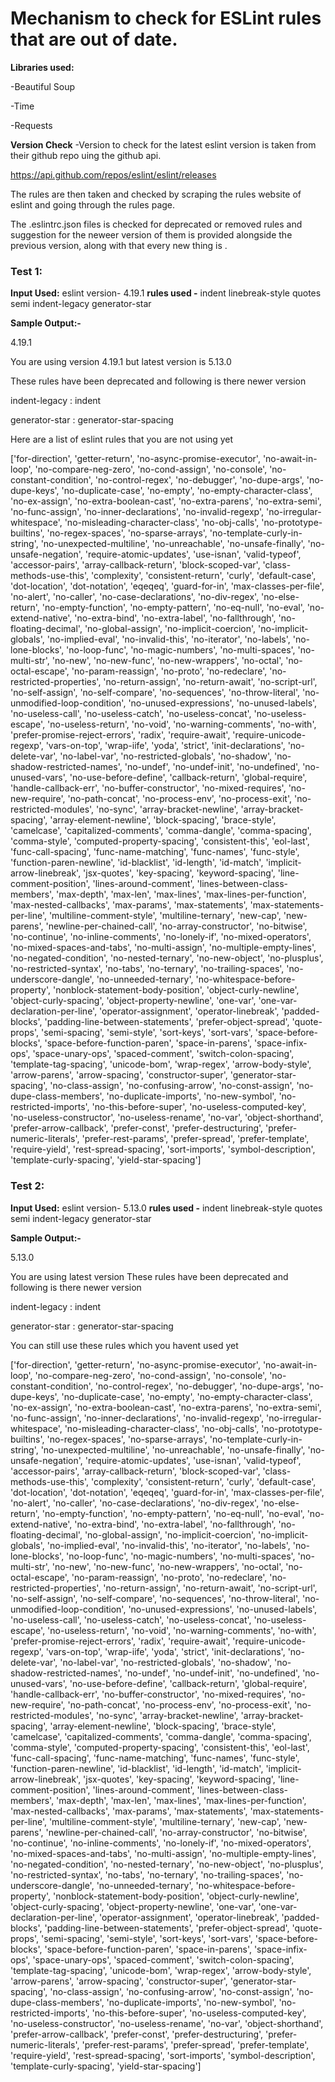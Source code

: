 # Mechanism to check for ESLint rules that are out of date.

**Libraries used:**

-Beautiful Soup 

-Time

-Requests

**Version Check**
-Version to check for the latest eslint version is taken from their github repo uing the github api.

https://api.github.com/repos/eslint/eslint/releases

The rules are then taken and checked by scraping the rules website of eslint and going through the rules page.

The .eslintrc.json files is checked for  deprecated or removed rules and suggestion for the neweer version of them is provided alongside the previous version, along with that every new thing is .

### Test 1:
**Input Used:**
eslint version- 4.19.1
**rules used -**
    indent
    linebreak-style
    quotes
    semi
    indent-legacy
    generator-star

**Sample Output:-**


4.19.1

You are using version 4.19.1 but latest version is 5.13.0

These rules have been deprecated and following is there newer version

indent-legacy : indent

generator-star : generator-star-spacing

Here are a list of eslint rules that you are not using yet 

['for-direction', 'getter-return', 'no-async-promise-executor', 'no-await-in-loop', 'no-compare-neg-zero', 'no-cond-assign', 'no-console', 'no-constant-condition', 'no-control-regex', 'no-debugger', 'no-dupe-args', 'no-dupe-keys', 'no-duplicate-case', 'no-empty', 'no-empty-character-class', 'no-ex-assign', 'no-extra-boolean-cast', 'no-extra-parens', 'no-extra-semi', 'no-func-assign', 'no-inner-declarations', 'no-invalid-regexp', 'no-irregular-whitespace', 'no-misleading-character-class', 'no-obj-calls', 'no-prototype-builtins', 'no-regex-spaces', 'no-sparse-arrays', 'no-template-curly-in-string', 'no-unexpected-multiline', 'no-unreachable', 'no-unsafe-finally', 'no-unsafe-negation', 'require-atomic-updates', 'use-isnan', 'valid-typeof', 'accessor-pairs', 'array-callback-return', 'block-scoped-var', 'class-methods-use-this', 'complexity', 'consistent-return', 'curly', 'default-case', 'dot-location', 'dot-notation', 'eqeqeq', 'guard-for-in', 'max-classes-per-file', 'no-alert', 'no-caller', 'no-case-declarations', 'no-div-regex', 'no-else-return', 'no-empty-function', 'no-empty-pattern', 'no-eq-null', 'no-eval', 'no-extend-native', 'no-extra-bind', 'no-extra-label', 'no-fallthrough', 'no-floating-decimal', 'no-global-assign', 'no-implicit-coercion', 'no-implicit-globals', 'no-implied-eval', 'no-invalid-this', 'no-iterator', 'no-labels', 'no-lone-blocks', 'no-loop-func', 'no-magic-numbers', 'no-multi-spaces', 'no-multi-str', 'no-new', 'no-new-func', 'no-new-wrappers', 'no-octal', 'no-octal-escape', 'no-param-reassign', 'no-proto', 'no-redeclare', 'no-restricted-properties', 'no-return-assign', 'no-return-await', 'no-script-url', 'no-self-assign', 'no-self-compare', 'no-sequences', 'no-throw-literal', 'no-unmodified-loop-condition', 'no-unused-expressions', 'no-unused-labels', 'no-useless-call', 'no-useless-catch', 'no-useless-concat', 'no-useless-escape', 'no-useless-return', 'no-void', 'no-warning-comments', 'no-with', 'prefer-promise-reject-errors', 'radix', 'require-await', 'require-unicode-regexp', 'vars-on-top', 'wrap-iife', 'yoda', 'strict', 'init-declarations', 'no-delete-var', 'no-label-var', 'no-restricted-globals', 'no-shadow', 'no-shadow-restricted-names', 'no-undef', 'no-undef-init', 'no-undefined', 'no-unused-vars', 'no-use-before-define', 'callback-return', 'global-require', 'handle-callback-err', 'no-buffer-constructor', 'no-mixed-requires', 'no-new-require', 'no-path-concat', 'no-process-env', 'no-process-exit', 'no-restricted-modules', 'no-sync', 'array-bracket-newline', 'array-bracket-spacing', 'array-element-newline', 'block-spacing', 'brace-style', 'camelcase', 'capitalized-comments', 'comma-dangle', 'comma-spacing', 'comma-style', 'computed-property-spacing', 'consistent-this', 'eol-last', 'func-call-spacing', 'func-name-matching', 'func-names', 'func-style', 'function-paren-newline', 'id-blacklist', 'id-length', 'id-match', 'implicit-arrow-linebreak', 'jsx-quotes', 'key-spacing', 'keyword-spacing', 'line-comment-position', 'lines-around-comment', 'lines-between-class-members', 'max-depth', 'max-len', 'max-lines', 'max-lines-per-function', 'max-nested-callbacks', 'max-params', 'max-statements', 'max-statements-per-line', 'multiline-comment-style', 'multiline-ternary', 'new-cap', 'new-parens', 'newline-per-chained-call', 'no-array-constructor', 'no-bitwise', 'no-continue', 'no-inline-comments', 'no-lonely-if', 'no-mixed-operators', 'no-mixed-spaces-and-tabs', 'no-multi-assign', 'no-multiple-empty-lines', 'no-negated-condition', 'no-nested-ternary', 'no-new-object', 'no-plusplus', 'no-restricted-syntax', 'no-tabs', 'no-ternary', 'no-trailing-spaces', 'no-underscore-dangle', 'no-unneeded-ternary', 'no-whitespace-before-property', 'nonblock-statement-body-position', 'object-curly-newline', 'object-curly-spacing', 'object-property-newline', 'one-var', 'one-var-declaration-per-line', 'operator-assignment', 'operator-linebreak', 'padded-blocks', 'padding-line-between-statements', 'prefer-object-spread', 'quote-props', 'semi-spacing', 'semi-style', 'sort-keys', 'sort-vars', 'space-before-blocks', 'space-before-function-paren', 'space-in-parens', 'space-infix-ops', 'space-unary-ops', 'spaced-comment', 'switch-colon-spacing', 'template-tag-spacing', 'unicode-bom', 'wrap-regex', 'arrow-body-style', 'arrow-parens', 'arrow-spacing', 'constructor-super', 'generator-star-spacing', 'no-class-assign', 'no-confusing-arrow', 'no-const-assign', 'no-dupe-class-members', 'no-duplicate-imports', 'no-new-symbol', 'no-restricted-imports', 'no-this-before-super', 'no-useless-computed-key', 'no-useless-constructor', 'no-useless-rename', 'no-var', 'object-shorthand', 'prefer-arrow-callback', 'prefer-const', 'prefer-destructuring', 'prefer-numeric-literals', 'prefer-rest-params', 'prefer-spread', 'prefer-template', 'require-yield', 'rest-spread-spacing', 'sort-imports', 'symbol-description', 'template-curly-spacing', 'yield-star-spacing']


### Test 2:
**Input Used:**
eslint version- 5.13.0
**rules used -**
    indent
    linebreak-style
    quotes
    semi
    indent-legacy
    generator-star

**Sample Output:-**

5.13.0

You are using latest version
These rules have been deprecated and following is there newer version

indent-legacy : indent

generator-star : generator-star-spacing


You can still use these rules which you havent used yet

['for-direction', 'getter-return', 'no-async-promise-executor', 'no-await-in-loop', 'no-compare-neg-zero', 'no-cond-assign', 'no-console', 'no-constant-condition', 'no-control-regex', 'no-debugger', 'no-dupe-args', 'no-dupe-keys', 'no-duplicate-case', 'no-empty', 'no-empty-character-class', 'no-ex-assign', 'no-extra-boolean-cast', 'no-extra-parens', 'no-extra-semi', 'no-func-assign', 'no-inner-declarations', 'no-invalid-regexp', 'no-irregular-whitespace', 'no-misleading-character-class', 'no-obj-calls', 'no-prototype-builtins', 'no-regex-spaces', 'no-sparse-arrays', 'no-template-curly-in-string', 'no-unexpected-multiline', 'no-unreachable', 'no-unsafe-finally', 'no-unsafe-negation', 'require-atomic-updates', 'use-isnan', 'valid-typeof', 'accessor-pairs', 'array-callback-return', 'block-scoped-var', 'class-methods-use-this', 'complexity', 'consistent-return', 'curly', 'default-case', 'dot-location', 'dot-notation', 'eqeqeq', 'guard-for-in', 'max-classes-per-file', 'no-alert', 'no-caller', 'no-case-declarations', 'no-div-regex', 'no-else-return', 'no-empty-function', 'no-empty-pattern', 'no-eq-null', 'no-eval', 'no-extend-native', 'no-extra-bind', 'no-extra-label', 'no-fallthrough', 'no-floating-decimal', 'no-global-assign', 'no-implicit-coercion', 'no-implicit-globals', 'no-implied-eval', 'no-invalid-this', 'no-iterator', 'no-labels', 'no-lone-blocks', 'no-loop-func', 'no-magic-numbers', 'no-multi-spaces', 'no-multi-str', 'no-new', 'no-new-func', 'no-new-wrappers', 'no-octal', 'no-octal-escape', 'no-param-reassign', 'no-proto', 'no-redeclare', 'no-restricted-properties', 'no-return-assign', 'no-return-await', 'no-script-url', 'no-self-assign', 'no-self-compare', 'no-sequences', 'no-throw-literal', 'no-unmodified-loop-condition', 'no-unused-expressions', 'no-unused-labels', 'no-useless-call', 'no-useless-catch', 'no-useless-concat', 'no-useless-escape', 'no-useless-return', 'no-void', 'no-warning-comments', 'no-with', 'prefer-promise-reject-errors', 'radix', 'require-await', 'require-unicode-regexp', 'vars-on-top', 'wrap-iife', 'yoda', 'strict', 'init-declarations', 'no-delete-var', 'no-label-var', 'no-restricted-globals', 'no-shadow', 'no-shadow-restricted-names', 'no-undef', 'no-undef-init', 'no-undefined', 'no-unused-vars', 'no-use-before-define', 'callback-return', 'global-require', 'handle-callback-err', 'no-buffer-constructor', 'no-mixed-requires', 'no-new-require', 'no-path-concat', 'no-process-env', 'no-process-exit', 'no-restricted-modules', 'no-sync', 'array-bracket-newline', 'array-bracket-spacing', 'array-element-newline', 'block-spacing', 'brace-style', 'camelcase', 'capitalized-comments', 'comma-dangle', 'comma-spacing', 'comma-style', 'computed-property-spacing', 'consistent-this', 'eol-last', 'func-call-spacing', 'func-name-matching', 'func-names', 'func-style', 'function-paren-newline', 'id-blacklist', 'id-length', 'id-match', 'implicit-arrow-linebreak', 'jsx-quotes', 'key-spacing', 'keyword-spacing', 'line-comment-position', 'lines-around-comment', 'lines-between-class-members', 'max-depth', 'max-len', 'max-lines', 'max-lines-per-function', 'max-nested-callbacks', 'max-params', 'max-statements', 'max-statements-per-line', 'multiline-comment-style', 'multiline-ternary', 'new-cap', 'new-parens', 'newline-per-chained-call', 'no-array-constructor', 'no-bitwise', 'no-continue', 'no-inline-comments', 'no-lonely-if', 'no-mixed-operators', 'no-mixed-spaces-and-tabs', 'no-multi-assign', 'no-multiple-empty-lines', 'no-negated-condition', 'no-nested-ternary', 'no-new-object', 'no-plusplus', 'no-restricted-syntax', 'no-tabs', 'no-ternary', 'no-trailing-spaces', 'no-underscore-dangle', 'no-unneeded-ternary', 'no-whitespace-before-property', 'nonblock-statement-body-position', 'object-curly-newline', 'object-curly-spacing', 'object-property-newline', 'one-var', 'one-var-declaration-per-line', 'operator-assignment', 'operator-linebreak', 'padded-blocks', 'padding-line-between-statements', 'prefer-object-spread', 'quote-props', 'semi-spacing', 'semi-style', 'sort-keys', 'sort-vars', 'space-before-blocks', 'space-before-function-paren', 'space-in-parens', 'space-infix-ops', 'space-unary-ops', 'spaced-comment', 'switch-colon-spacing', 'template-tag-spacing', 'unicode-bom', 'wrap-regex', 'arrow-body-style', 'arrow-parens', 'arrow-spacing', 'constructor-super', 'generator-star-spacing', 'no-class-assign', 'no-confusing-arrow', 'no-const-assign', 'no-dupe-class-members', 'no-duplicate-imports', 'no-new-symbol', 'no-restricted-imports', 'no-this-before-super', 'no-useless-computed-key', 'no-useless-constructor', 'no-useless-rename', 'no-var', 'object-shorthand', 'prefer-arrow-callback', 'prefer-const', 'prefer-destructuring', 'prefer-numeric-literals', 'prefer-rest-params', 'prefer-spread', 'prefer-template', 'require-yield', 'rest-spread-spacing', 'sort-imports', 'symbol-description', 'template-curly-spacing', 'yield-star-spacing']
